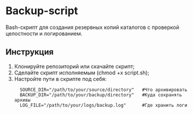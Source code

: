 # Backup-script
Bash-скрипт для создания резервных копий каталогов с проверкой целостности и логированием.
## Инструкция
1. Клонируйте репозиторий или скачайте скрипт;
2. Сделайте скрипт исполняемым (chmod +x script.sh);
3. Настройте пути в скрипте под себя:
   ```
     SOURCE_DIR="/path/to/your/source/directory"   #Что архивировать
	 BACKUP_DIR="/path/to/your/backup/directory"   #Куда сохранять архивы
	 LOG_FILE="/path/to/your/logs/backup.log"      #Где хранить логи
   ```
